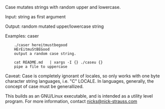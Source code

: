    Case mutates strings with random upper and lowercase.
  
   Input: string as first argument

   Output: random mutated upper/lowercase string
   
   Examples: 
        caser 
        
        ./caser hereitmustbegood 
        HErEitmuStBEGood
        output a random case string.
 
        cat README.md   | xargs -I {} ./caseu {}
        pipe a file to uppercase 
        
   Caveat: Case is completely ignorant of locales, so only works with
   one byte character string languages, i.e. "C" LOCALE. 
   In languages, generally, the concept of case must be generallized.  

   This builds as an GNU/Linux executable, and is intended as a utility level
   program. For more information, contact nicks@nick-strauss.com
